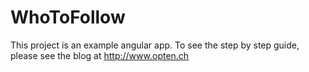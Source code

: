 # WhoToFollow

This project is an example angular app. To see the step by step guide, please see the blog at http://www.opten.ch

